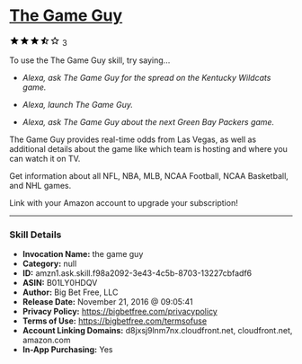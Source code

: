 # [The Game Guy](http://alexa.amazon.com/#skills/amzn1.ask.skill.f98a2092-3e43-4c5b-8703-13227cbfadf6)
![3.6 stars](../../images/ic_star_black_18dp_1x.png)![3.6 stars](../../images/ic_star_black_18dp_1x.png)![3.6 stars](../../images/ic_star_black_18dp_1x.png)![3.6 stars](../../images/ic_star_half_black_18dp_1x.png)![3.6 stars](../../images/ic_star_border_black_18dp_1x.png) 3

To use the The Game Guy skill, try saying...

* *Alexa, ask The Game Guy for the spread on the Kentucky Wildcats game.*

* *Alexa, launch The Game Guy.*

* *Alexa, ask The Game Guy about the next Green Bay Packers game.*

The Game Guy provides real-time odds from Las Vegas, as well as additional details about the game like which team is hosting and where you can watch it on TV.

Get information about all NFL, NBA, MLB, NCAA Football, NCAA Basketball, and NHL games.

Link with your Amazon account to upgrade your subscription!

***

### Skill Details

* **Invocation Name:** the game guy
* **Category:** null
* **ID:** amzn1.ask.skill.f98a2092-3e43-4c5b-8703-13227cbfadf6
* **ASIN:** B01LY0HDQV
* **Author:** Big Bet Free, LLC
* **Release Date:** November 21, 2016 @ 09:05:41
* **Privacy Policy:** https://bigbetfree.com/privacypolicy
* **Terms of Use:** https://bigbetfree.com/termsofuse
* **Account Linking Domains:** d8jxsj9lnm7nx.cloudfront.net, cloudfront.net, amazon.com
* **In-App Purchasing:** Yes
